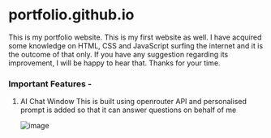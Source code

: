 # portfolio.github.io

This is my portfolio website. This is my first website as well. I have acquired some knowledge on HTML, CSS and JavaScript surfing the internet and it is the outcome of that only. If you have any suggestion regarding its improvement, I will be happy to hear that. Thanks for your time.

### Important Features -

1. AI Chat Window
   This is built using openrouter API and personalised prompt is added so that it can answer questions on behalf of me
   
   ![image](https://github.com/user-attachments/assets/3be8ebc0-948c-4947-bbda-6270e630bcdb)
